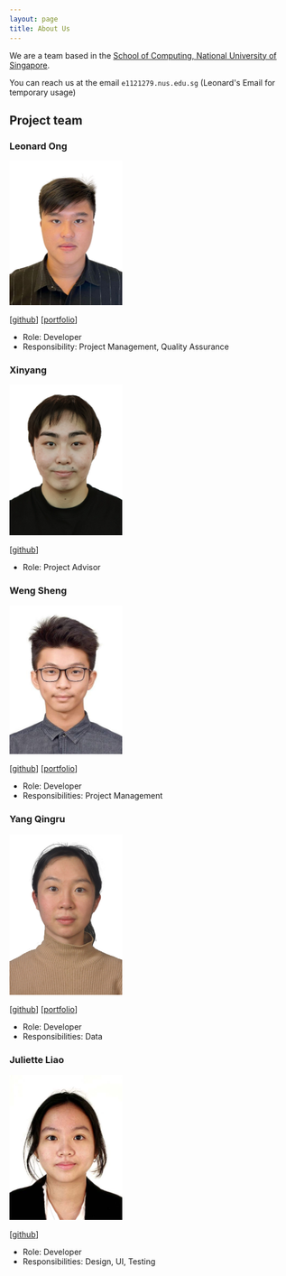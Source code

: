 ```yaml
---
layout: page
title: About Us
---
```


We are a team based in the [School of Computing, National University of Singapore](https://www.comp.nus.edu.sg).

You can reach us at the email `e1121279.nus.edu.sg` (Leonard's Email for temporary usage)

## Project team

### Leonard Ong

<img src="images/frozennfishh.png" width="200px">

[[github](https://github.com/Frozennfishh)]
[[portfolio](team/johndoe.md)]

* Role: Developer
* Responsibility: Project Management, Quality Assurance

### Xinyang

<img src="images/JasonZhou97.png" width="200px">

[[github](https://github.com/Jasonzhou97)]

* Role: Project Advisor

### Weng Sheng 

<img src="images/CVincent0907.png" width="200px">

[[github](http://github.com/CVincent0907)]
[[portfolio](team/johndoe.md)]

* Role: Developer
* Responsibilities: Project Management


### Yang Qingru

<img src="images/caroline1233456.png" width="200px">

[[github](http://github.com/caroline1233456)] 
[[portfolio](team/johndoe.md)]

* Role: Developer
* Responsibilities: Data

### Juliette Liao

<img src="images/geeliette.png" width="200px">

[[github](https://github.com/geeliette)]


* Role: Developer
* Responsibilities: Design, UI, Testing
